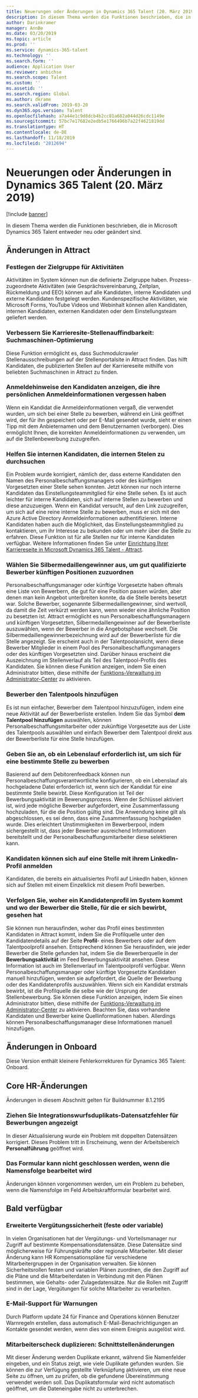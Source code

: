 ```yaml
---
title: Neuerungen oder Änderungen in Dynamics 365 Talent (20. März 2019)
description: In diesem Thema werden die Funktionen beschrieben, die in Microsoft Dynamics 365 Talent entweder neu oder geändert sind.
author: Darinkramer
manager: AnnBe
ms.date: 03/20/2019
ms.topic: article
ms.prod: ''
ms.service: dynamics-365-talent
ms.technology: ''
ms.search.form: ''
audience: Application User
ms.reviewer: anbichse
ms.search.scope: Talent
ms.custom: ''
ms.assetid: ''
ms.search.region: Global
ms.author: dkrame
ms.search.validFrom: 2019-03-20
ms.dyn365.ops.version: Talent
ms.openlocfilehash: a7a44e1c9d8dcb4b2cc81a682a044d26cdc1149e
ms.sourcegitcommit: 57bc7e17682e2edb5e1766496b7a22f4621819dd
ms.translationtype: HT
ms.contentlocale: de-DE
ms.lasthandoff: 11/18/2019
ms.locfileid: "2812694"
---
```

# <a name="whats-new-or-changed-in-dynamics-365-talent-march-20-2019"></a>Neuerungen oder Änderungen in Dynamics 365 Talent (20. März 2019)

[!include [banner](includes/banner.md)]

In diesem Thema werden die Funktionen beschrieben, die in Microsoft Dynamics 365 Talent entweder neu oder geändert sind.

## <a name="changes-in-attract"></a>Änderungen in Attract

### <a name="setting-the-audience-on-activities"></a>Festlegen der Zielgruppe für Aktivitäten
Aktivitäten im System können nun die definierte Zielgruppe haben. Prozess-zugeordnete Aktivitäten (wie Gesprächsvereinbarung, Zeitplan, Rückmeldung und EEO) können auf alle Kandidaten, interne Kandidaten und externe Kandidaten festgelegt werden. Kundenspezifische Aktivitäten, wie Microsoft Forms, YouTube Videos und Webinhalt können allen Kandidaten, internen Kandidaten, externen  Kandidaten oder dem Einstellungsteam geliefert werden.  

### <a name="improve-career-site-job-discoverability-search-engine-optimization"></a>Verbessern Sie Karrieresite-Stellenauffindbarkeit: Suchmaschinen-Optimierung
Diese Funktion ermöglicht es, dass Suchmodulcrawler Stellenausschreibungen auf der Stellenportalsite in Attract finden. Das hilft Kandidaten, die publizierten Stellen auf der Karriereseite mithilfe von beliebten Suchmaschinen in Attract zu finden.

### <a name="show-login-hint-to-candidates-who-forgot-their-credentials"></a>Anmeldehinweise den Kandidaten anzeigen, die ihre persönlichen Anmeldeinformationen vergessen haben
Wenn ein Kandidat die Anmeldeinformationen vergaß, die verwendet wurden, um sich bei einer Stelle zu bewerben, während ein Link geöffnet wird, der für ihn gespeichert oder per E-Mail gesendet wurde, sieht er einen Tipp mit dem Anbieternamen und dem Benutzernamen (verborgen). Dies ermöglicht Ihnen, die korrekten Anmeldeinformationen zu verwenden, um auf die Stellenbewerbung zuzugreifen.

### <a name="help-internal-candidates-explore-internal-jobs"></a>Helfen Sie internen Kandidaten, die internen Stelen zu durchsuchen
Ein Problem wurde korrigiert, nämlich der, dass externe Kandidaten den Namen des Personalbeschaffungsmanagers oder des künftigen Vorgesetzten einer Stelle sehen konnten. Jetzt können nur noch interne Kandidaten das Einstellungsteammitglied für eine Stelle sehen. Es ist auch leichter für interne Kandidaten, sich auf interne Stellen zu bewerben und diese anzuzueigen. Wenn ein Kandidat versucht, auf den Link zuzugreifen, um sich auf eine reine interne Stelle zu bewerben, muss er sich mit den Azure Active Directory Anmeldeinformationen authentifizieren. Interne Kandidaten haben auch die Möglichkeit, das Einstellungsteammitglied zu kontaktieren, um ihr Interesse zu bekunden oder um mehr über die Stelle zu erfahren. Diese Funktion ist für alle Stellen nur für interne Kandidaten verfügbar. Weitere Informationen finden Sie unter [Einrichtung Ihrer Karriereseite in Microsoft Dynamics 365 Talent - Attract](./career-site.md).

### <a name="designate-silver-medalists-to-assign-high-value-applicants-for-future-positions"></a>Wählen Sie Silbermedaillengewinner aus, um gut qualifizierte Bewerber künftigen Positionen zuzuordnen
Personalbeschaffungsmanager oder künftige Vorgesetzte haben oftmals eine Liste von Bewerbern, die gut für eine Position passen würden, aber denen man kein Angebot unterbreiten konnte, da die Stelle bereits besetzt war. Solche Bewerber, sogenannte Silbermedaillengewinner, sind wertvoll, da damit die Zeit verkürzt werden kann, wenn wieder eine ähnliche Position zu besetzten ist. Attract ermöglicht es nun Personalbeschaffungsmanagern und künftigen Vorgesetzten, Silbermedaillengewinner auf der Bewerberliste auszuwählen, wenn der Bewerber in die Angebotsphase wechselt. Die Silbermedaillengewinnerbezeichnung wird auf der Bewerberliste für die Stelle angezeigt. Sie erscheint auch in der Talentpoolansicht, wenn diese Bewerber Mitglieder in einem Pool des Personalbeschaffungsmanagers oder des künftigen Vorgesetzten sind. Darüber hinaus erscheint die Auszeichnung im Stellenverlauf als Teil des Talentpool-Profils des Kandidaten. Sie können diese Funktion anzeigen, indem Sie einen Administrator bitten, diese mithilfe der [Funktions-Verwaltung im  Administrator-Center](https://docs.microsoft.com/dynamics365/unified-operations/talent/access-preview-feature) zu aktivieren.

### <a name="add-applicants-to-talent-pools"></a>Bewerber den Talentpools hinzufügen
Es ist nun einfacher, Bewerber dem Talentpool hinzuzufügen, indem eine neue Aktivität auf der Bewerberliste erstellen. Indem Sie das Symbol **dem Talentpool hinzufügen** auswählen, können Personalbeschaffungsmitarbeiter oder zukünftige Vorgesetzte aus der Liste des Talentpools auswählen und einfach Bewerber dem Talentpool direkt aus der Bewerberliste für eine Stelle hinzufügen.

### <a name="configure-whether-a-resume-is-required-to-apply-for-a-particular-job"></a>Geben Sie an, ob ein Lebenslauf erforderlich ist, um sich für eine bestimmte Stelle zu bewerben
Basierend auf dem Debitorenfeedback können nun Personalbeschaffungsverantwortliche konfigurieren, ob ein Lebenslauf als hochgeladene Datei erforderlich ist, wenn sich der Kandidat für eine bestimmte  Stelle bewirbt. Diese Konfiguration ist Teil der Bewerbungsaktivität im Bewerungsprozess. Wenn der Schlüssel aktiviert ist, wird jede mögliche Bewerber aufgefordert, eine Zusammenfassung hochzuladen, für die die Position gültig sind. Die Anwendung keine gilt als abgeschlossen, es sei denn, dass eine Zusammenfassung hochgeladen wurde. Dies erleichtert Unstimmigkeiten im Bewerberpool, indem sichergestellt ist, dass jeder Bewerber ausreichend Informationen bereitstellt und der Personalbeschaffungsmitarbeiter diese selektieren kann.

### <a name="candidates-can-apply-to-a-job-using-their-linkedin-profile"></a>Kandidaten können sich auf eine Stelle mit ihrem LinkedIn-Profil anmelden
Kandidaten, die bereits ein aktualisiertes Profil auf LinkedIn haben, können sich auf Stellen mit einem Einzelklick mit diesem Profil bewerben.

### <a name="track-how-a-candidate-profile-originated-in-the-system-and-where-your-applicants-discover-the-jobs-they-applied-for"></a>Verfolgen Sie, woher ein Kandidatenprofil im System kommt und wo der Bewerber die Stelle, für die er sich bewirbt, gesehen hat
Sie können nun herausfinden, woher das Profil eines bestimmten Kandidaten in Attract kommt, indem Sie die Profilquelle unter den Kandidatendetails auf der Seite **Profil**- eines Bewerbers oder auf dem Talentpoolprofil ansehen.  Entsprechend können Sie herausfinden, wie jeder Bewerber die Stelle gefunden hat, indem Sie die Bewerberquelle in der **Bewerbungsaktivität** im Feed Bewerbungsaktivität ansehen. Diese Information ist auch im Stellenverlauf im Talentpoolprofil verfügbar. Wenn Personalbeschaffungsmanager oder künftige Vorgesetzte Kandidaten manuell hinzufügen, werden sie aufgefordert, die Quelle der Bewerbung oder des Kandidatenprofils auszuwählen. Wenn sich ein Kandidat erstmals bewirbt, ist die Profilquelle die selbe wie der Ursprung der Stellenbewerbung. Sie können diese Funktion anzeigen, indem Sie einen Administrator bitten, diese mithilfe der [Funktions-Verwaltung im  Administrator-Center](https://docs.microsoft.com/dynamics365/unified-operations/talent/access-preview-feature) zu aktivieren. Beachten Sie, dass vorhandene Kandidaten und Bewerber keine Quellinformationen haben. Allerdings können Personalbeschaffungsmanager diese Informationen manuell hinzufügen.

## <a name="changes-in-onboard"></a>Änderungen in Onboard

Diese Version enthält kleinere Fehlerkorrekturen für Dynamics 365 Talent: Onboard.

## <a name="changes-in-core-hr"></a>Core HR-Änderungen

Änderungen in diesem Abschnitt gelten für Buildnummer 8.1.2195

### <a name="attract-integration-throws-duplicate-record-error-for-applications"></a>Ziehen Sie Integrationswurfsduplikats-Datensatzfehler für Bewerbungen angezeigt
In dieser Aktualisierung wurde ein Problem mit doppelten Datensätzen korrigiert. Dieses Problem tritt in Erscheinung, wenn der Arbeitsbereich **Personalführung** geöffnet wird.

### <a name="unable-to-close-form-when-editing-name-sequence"></a>Das Formular kann nicht geschlossen werden, wenn die Namensfolge bearbeitet wird
Änderungen können vorgenommen werden, um ein Problem zu beheben, wenn die Namensfolge im Feld Arbeitskraftformular bearbeitet wird.

## <a name="coming-soon"></a>Bald verfügbar

###  <a name="advanced-compensation-security-fixed-and-variable"></a>Erweiterte Vergütungssicherheit (feste oder variable)
In vielen Organisationen hat der Vergütungs- und Vorteilsmanager nur Zugriff auf bestimmte Kompensationsdatensätze. Diese Datensätze sind möglicherweise für Führungskräfte oder regionale Mitarbeiter. Mit dieser Änderung kann HR Kompensationspläne für verschiedene Mitarbeitergruppen in der Organisation verwalten. Sie können Sicherheitsrollen festen und variablen Plänen zuordnen, die den Zugriff auf die Pläne und die Mitarbeiterdaten in Verbindung mit den Plänen bestimmen, wie Gehalts- oder Zulagedatensätze. Nur die Rollen mit Zugriff sind in der Lage, Vergütungen für solche Mitarbeiter zu verarbeiten.

###  <a name="email-support-for-alerts"></a>E-Mail-Support für Warnungen
Durch Platform update 24 für Finance and Operations können Benutzer Warnregeln erstellen, dass automatisch E-Mail-Benachrichtigungen an Kontakte gesendet werden, wenn dies von einem Ereignis ausgelöst wird.

### <a name="duplicate-employee-check-interface-changes"></a>Mitarbeiterscheck duplizieren: Schnittstellenänderungen
Mit dieser Änderung werden Duplikate erkannt, während Sie Namenfelder eingeben, und ein Status zeigt, wie viele Duplikate gefunden wurden. Sie können die zur Verfügung gestellte Verknüpfung aktivieren, um eine neue Seite zu öffnen, um zu prüfen, ob die gefundene Übereinstimmung verwendet werden soll. Das Duplikatsformular wird nicht automatisch geöffnet, um die Dateneingabe nicht zu unterbrechen.


